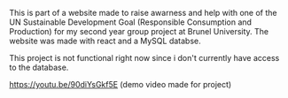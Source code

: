 This is part of a website made to raise awarness and help with one of the UN Sustainable Development Goal (Responsible Consumption and Production) for my second year group project at Brunel University. The website was made with react and a MySQL databse.

This project is not functional right now since i don't currently have access to the database.

https://youtu.be/90diYsGkf5E (demo video made for project)
